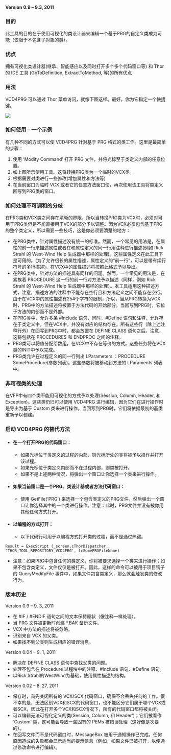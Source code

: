 ﻿#### Version 0.9 – 9.3, 2011

### 目的

此工具的目的在于使用可视化的类设计器来编辑一个基于PRG的自定义类成为可能（仅限于不包含子对象的类）。

### 优点

拥有可视化类设计器(继承、智能感应以及同时打开多个多个代码窗口等) 和 Thor 的 IDE 工具 (GoToDefinition, ExtractToMethod, 等)的所有优点

### 用法

VCD4PRG 可以通过 Thor 菜单访问，就像下图这样。最好，你为它指定一个快捷键。

![](Images/VCD4PRG_image_2.png)

### **如何使用 – 一个示例**

有几种不同的方式可以使 VCD4PRG 针对基于 PRG 格式的类工作。这里是最简单的步骤：

1.  使用 ‘Modify Command’ 打开 PRG 文件，并将光标至于类定义内部的任意位置。
2.  如上图所示使用工具。这将转换PRG类为一个临时的VCX类。
3.  根据需要对类进行一些修改(增加属性和方法等)
4.  在当前窗口为临时 VCX 或者它的任意方法窗口使，再次使用该工具将类定义回写到PRG类的窗口。

### 如何处理不可调和的分歧

在PRG类和VCX类之间存在清晰的界限，所以当转换PRG类为VCX时，必须对可用于PRG类但是不能直接用于VCX的部分予以调整。因为VCX必须包含基于PRG的整个类定义，所以需要一些技巧，这是你必须要清楚的地方：

*   在PRG类中，针对属性描述没有统一的标准。然而，一个常见的用法是，在属性的前一行来描述属性或者在和属性定义的同一行用注释进行描述(例如 Rick Strahl 的 West-Wind Help 生成器中那样的处理)。这些属性定义在此工具下是可用的。(为了允许很长的属性描述，属性定义的“前一行”，可以是带有续行符号的多行描述)。在VCX中的属性描述将按照此格式予以导出。
*   在PRG类中，针对方法的描述具有同样的问题。然而，一个常见的用法是，在紧挨着 PROCEDURE 这一行的前一行对方法予以描述（同样，例如 Rick Strahl 的 West-Wind Help 生成器中那样的处理）。本工具适用这种描述方式，注意，描述方法的注释中不能存在空行且和方法定义之间不能存在空行。由于在VCX中的属性描述有254个字符的限制，所以，当从PRG转换为VCX时，PRG中的方法描述将被置于方法代码的开始部分。当回写到PRG时，它位于方法的内部而不是外部。
*   在PRG类中，允许多条 #Include 语句，同时，#Define 语句和注释，允许存在于类定义中。但在VCX中，并没有对应的结构存在。所有这些行（除上述注释行外）在回写到PRG中时，都会放置在 DEFINE CLASS 语句之后。注意，这将包括在 PROCEDURES 和 ENDPROC 之间的注释。
*   PRG类可以将值分配给数组，在VCX中不存在等价的方式。这些任务将在VCX类的INIT中予以完成。
*   PRG类允许在过程定义的同一行列出 LParameters ：PROCEDURE SomeProcedure(参数列表)。这些参数将被移动到方法的 LParaments 列表中。

### 非可视类的处理

在VFP中有四个类不能用可视化的方式予以处理(Session, Column, Header, 和 Exception)。这些类仍旧可以使用 VCD4PRG 进行编辑，因为它们在进行操作时是导出为基于 Custom 类来进行操作。当回写到PRG时，它们将依据最初的基类重新予以创建。

### 启动 VCD4PRG 的替代方法

*   #### 在一个打开PRG的代码窗口：

    *   如果光标位于类定义的过程的内部，则光标所处的类将被予以操作并打开该过程。
    *   如果光标位于类定义内部而不在过程内部，则类被打开。
    *   如果不是上述两种情况，将弹出一个窗口让你选择一个类来进行操作。
    
*   #### 如果当前窗口是一个PRG、类设计器或者方法代码窗口：

    *   使用 GetFile(‘PRG’) 来选择一个包含类定义的PRG文件，然后弹出一个窗口让你选择其中的一个类进行操作。注意：此时，PRG文件并没有被你用其他任何方式打开。
    
*   #### 以编程的方式打开：

    *   以下代码行可用于以编程方式打开类的过程，而不是通过热键。

```foxpro
Result = ExecScript (_screen.cThorDispatcher, 'THOR_TOOL_REPOSITORY_VCD4PRG', lcSomePRGFileName)
```


*   注意：如果PRG中包含任何的类定义，你将被要求选择一个类来进行操作；如果不包含类定义，文件仅仅是被打开。因此，这样的命令可以被用于项目钩子的 QueryModifyFile 事件中，如果文件包含类定义，那么就会触发类的修改行为。

### 版本历史

Version 0.9 – 9. 3, 2011

*   在 #IF / #ENDIF 语句之间的文本保持原状（像注释一样处理）。
*   当 PRG 文件被更新时创建 *.BAK 备份文件。
*   VCX 中方法的描述将被忽略。
*   识别来自 VCX 的父类。
*   如果找不到父类则生成相应的错误消息。

Version 0.04 – 9. 1, 2011

*   解决在 DEFINE CLASS 语句中查找父类的问题。
*   处理不包含在 Procedure 过程块中的注释、#Include 语句、#Define 语句。
*   以Rick Strahl的WestWind为基础，使用属性描述的结构。

Version 0.02 – 8. 27, 2011

*   保存时，首先关闭所有的 VCX/SCX 代码窗口，确保不会丢失任何的工作。很不幸的是，无法区别VCX和SCX的代码窗口，也不能区分它们属于哪个VCX或者SCX，因此在打开多个VCX和SCX情况下，所有的代码窗口都将被关闭。
*   可以编辑无法可视化定义的类(Session, Column, 和 Header')；它们被看作 ‘Custom’ 类，这可能会导致一些固有的 PEMs 被错误处理（这好像是次要的）。
*   在回写文件而不是代码窗口时，MessageBox 被用于通知操作已完成。任何原因造成的失败都会显示适当的提示信息（例如，如果文件已被打开，以便通过修改命令进行编辑）。
